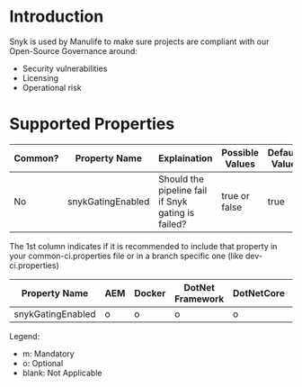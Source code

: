 # Introduction

Snyk is used by Manulife to make sure projects are compliant with our Open-Source Governance around:
 * Security vulnerabilities
 * Licensing
 * Operational risk

# Supported Properties

| Common? | Property Name | Explaination | Possible Values | Default Value |
| -------------| ------------- | ------------ | --------------- | ------------- |
| No | snykGatingEnabled | Should the pipeline fail if Snyk gating is failed? | true or false | true |

The 1st column indicates if it is recommended to include that property in your common-ci.properties file or in a branch specific one (like dev-ci.properties)

| Property Name     | AEM | Docker | DotNet Framework | DotNetCore | Go | Gradle | IOS | Java/Maven | NodeJS | Python | Swift |
| ----------------- | --- | ------ | ---------------- | ---------- | -- | ------ | --- | -----------| ------ | ------ | ----- |
| snykGatingEnabled | o   | o      | o                | o          | o  | o      | o   | o          | o      | o      | o     |

Legend:
 * m: Mandatory
 * o: Optional
 * blank: Not Applicable
